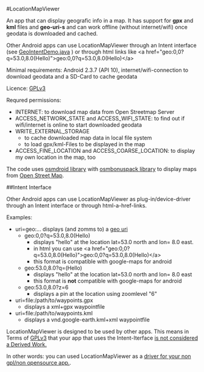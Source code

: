 #LocationMapViewer

An app that can display geografic info in a map. It has support for **gpx** and **kml** files and **geo-uri-s**
and can work offline (without internet/wifi)
once geodata is downloaded and cached.

Other Android apps can use LocationMapViewer through an Intent interface
(see [GeoIntentDemo.java](https://github.com/k3b/LocationMapViewer/blob/master/geoIntentDemo/src/main/java/de/k3b/android/locationMapViewer/demo/GeoIntentDemoActivity.java) )
or through html links like &lt;a href=&quot;geo:0,0?q=53.0,8.0(Hello)&quot;&gt;geo:0,0?q=53.0,8.0(Hello)&lt;/a&gt;<br/>

Minimal requirements: Android 2.3.7 (API 10), internet/wifi-connection to download geodata and a SD-Card to cache geodata<br/>

Licence: [GPLv3](http://www.gnu.org/licenses/gpl-3.0)<br/>

Requred permissions:

* INTERNET: to download map data from Open Streetmap Server
* ACCESS_NETWORK_STATE and ACCESS_WIFI_STATE: to find out if wifi/internet is online to start downloaded geodata 
* WRITE_EXTERNAL_STORAGE
    * to cache downloaded map data in local file system
    * to load gpx/kml-Files to be displayed in the map
* ACCESS_FINE_LOCATION and ACCESS_COARSE_LOCATION: to display my own location in the map, too

The code uses [osmdroid library](https://github.com/osmdroid/osmdroid)
with [osmbonuspack library](http://code.google.com/p/osmbonuspack/)
to display maps from [Open Street Map](http://www.openstreetmap.org).

##Intent Interface

Other Android apps can use LocationMapViewer as plug-in/device-driver through an Intent interface
or through html-a-href-links.

Examples:

* uri=geo:...  displays (and zomms to) a [geo uri](http://tools.ietf.org/html/draft-mayrhofer-geo-uri-00)
    * geo:0,0?q=53.0,8.0(Hello)
        * displays "hello" at the location lat=53.0 north and lon= 8.0 east.
        * in html you can use &lt;a href=&quot;geo:0,0?q=53.0,8.0(Hello)&quot;&gt;geo:0,0?q=53.0,8.0(Hello)&lt;/a&gt;
        * this format is compatible with google-maps for android
    * geo:53.0,8.0?q=(Hello)
        * displays "hello" at the location lat=53.0 north and lon= 8.0 east
        * this format is **not** compatible with google-maps for android
    * geo:53.0,8.0?z=6
        * displays a pin at the location using zoomlevel "6"
* uri=file:/path/to/waypoints.gpx
    * displays a xml+gpx waypointfile
* uri=file:/path/to/waypoints.kml
    * displays a vnd.google-earth.kml+xml waypointfile

LocationMapViewer is designed to be used by other apps. This means in Terms of [GPLv3](http://www.gnu.org/licenses/gpl-3.0) that your app
that uses the Intent-Iterface [is not considered a Derived Work.](https://en.wikipedia.org/wiki/GPL_v3#Point_of_view:_linking_is_irrelevant)

In other words: you can used LocationMapViewer as a [driver for your non gpl/non opensource app.](http://www.rosenlaw.com/lj19.htm).

